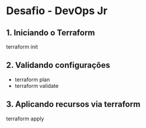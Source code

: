# Desafio - DevOps Jr

## 1. Iniciando o Terraform

terraform init

## 2. Validando configurações

- terraform plan
- terraform validate

## 3. Aplicando recursos via terraform

terraform apply